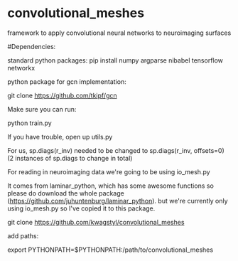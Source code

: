 # convolutional_meshes
framework to apply convolutional neural networks to neuroimaging surfaces


#Dependencies:

standard python packages:
pip install numpy argparse nibabel tensorflow networkx

python package for gcn implementation:

git clone https://github.com/tkipf/gcn

Make sure you can run:

python train.py

If you have trouble, open up utils.py

For us, sp.diags(r_inv) needed to be changed to sp.diags(r_inv, offsets=0)
(2 instances of sp.diags to change in total)


For reading in neuroimaging data we're going to be using io_mesh.py

It comes from laminar_python, which has some awesome functions so please do download the whole package (https://github.com/juhuntenburg/laminar_python). but we're currently only using io_mesh.py so I've copied it to this package. 


git clone https://github.com/kwagstyl/convolutional_meshes

add paths:

export PYTHONPATH=$PYTHONPATH:/path/to/convolutional_meshes




